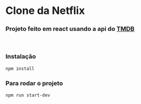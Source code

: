 # Clone da Netflix

### Projeto feito em react usando a api do <a href='https://www.themoviedb.org/'>TMDB</a>
<br/>

### Instalação 
`npm install`

### Para rodar o projeto
`npm run start-dev`
